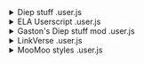 <details><summary>Diep stuff .user.js</summary>
<p>

#### Version: 2.6

```javascript
Gastons diep script
```

**Install Link:** [Install](https://raw.githubusercontent.com/naquangaston/HostedFiles/main/UserScripts/Diep%20stuff%20.user.js)

**Short URL:** [Short URL](https://shorturl.at/WTT9e)

**Daily Installs:** 3

**Total Installs:** 122

**Author:** [Gaston2](https://greasyfork.org/users/689441-gaston2)

**License:** MIT License



</p></details>

<details><summary>ELA Userscript .user.js</summary>
<p>

#### Version: 1.0

```javascript
Idk i was vboard and made this
```

**Install Link:** [Install](https://raw.githubusercontent.com/naquangaston/HostedFiles/main/UserScripts/ELA%20Userscript%20.user.js)

**Short URL:** [Short URL](https://shorturl.at/OpLNm)

**Daily Installs:** N/A

**Total Installs:** N/A

**Author:** [Gaston2](https://greasyfork.org/users/689441-gaston2)

**License:** MIT License



</p></details>

<details><summary>Gaston's Diep stuff mod .user.js</summary>
<p>

#### Version: 2.8

```javascript
This is a internal script for bigger project but it has its own custome theme auto upgrades/auto respawn as well as custom stats upgrades that can be request to be add to the builds list
```

**Install Link:** [Install](https://raw.githubusercontent.com/naquangaston/HostedFiles/main/UserScripts/Gaston's%20Diep%20stuff%20mod%20.user.js)

**Short URL:** [Short URL](https://raw.githubusercontent.com/naquangaston/HostedFiles/main/UserScripts/Gaston's%20Diep%20stuff%20mod%20.user.js)

**Daily Installs:** 3

**Total Installs:** 122

**Author:** [Gaston2](https://greasyfork.org/users/689441-gaston2)

**License:** MIT License



</p></details>

<details><summary>LinkVerse .user.js</summary>
<p>

#### Version: 0.2

```javascript
Some LinkVerse Script
```

**Install Link:** [Install](https://raw.githubusercontent.com/naquangaston/HostedFiles/main/UserScripts/LinkVerse%20.user.js)

**Short URL:** [Short URL](https://shorturl.at/lplt8)

**Daily Installs:** 3

**Total Installs:** 95

**Author:** [Gaston2](https://greasyfork.org/users/689441-gaston2)

**License:** MIT License



</p></details>

<details><summary>MooMoo styles .user.js</summary>
<p>

#### Version: 3.4

```javascript
Moomoo/sploop mod [MUSIC PLAYER/HAT KEYBINDS/MUSIC VISUALIZER/SKIN SWITCHER/ANTI-KICK]
```

**Install Link:** [Install](https://raw.githubusercontent.com/naquangaston/HostedFiles/main/UserScripts/MooMoo%20styles%20.user.js)

**Short URL:** [Short URL](https://shorturl.at/MOjWX)

**Daily Installs:** 2

**Total Installs:** 228

**Author:** [Gaston2](https://greasyfork.org/users/689441-gaston2)

**License:** MIT License



</p></details>

